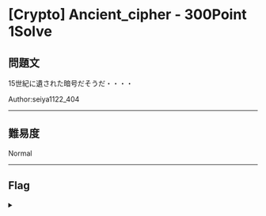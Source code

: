 # [Crypto] Ancient_cipher - 300Point 1Solve

## 問題文 

15世紀に遺された暗号だそうだ・・・・

Author:seiya1122_404

---

## 難易度

Normal

---

## Flag
<details><summary></summary>

```
ipfctf{Vigenere_1s_c0mplex_cipher}
```

</details>